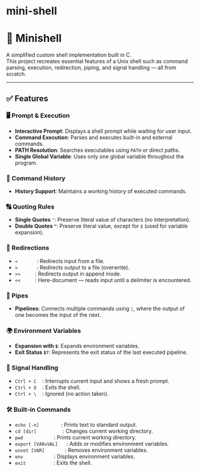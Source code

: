 # mini-shell

# 🐚 Minishell

A simplified custom shell implementation built in C.  
This project recreates essential features of a Unix shell such as command parsing, execution, redirection, piping, and signal handling — all from scratch.

---

## ✅ Features

### 🖥️ Prompt & Execution
- **Interactive Prompt**: Displays a shell prompt while waiting for user input.
- **Command Execution**: Parses and executes built-in and external commands.
- **PATH Resolution**: Searches executables using `PATH` or direct paths.
- **Single Global Variable**: Uses only one global variable throughout the program.

### 📝 Command History
- **History Support**: Maintains a working history of executed commands.

### 🔠 Quoting Rules
- **Single Quotes `'`**: Preserve literal value of characters (no interpretation).
- **Double Quotes `"`**: Preserve literal value, except for `$` (used for variable expansion).

### 🔁 Redirections
- `<`&nbsp;&nbsp;&nbsp;&nbsp;&nbsp;&nbsp;&nbsp;&nbsp;&nbsp;&nbsp;&nbsp;&nbsp;&nbsp;: Redirects input from a file.  
- `>`&nbsp;&nbsp;&nbsp;&nbsp;&nbsp;&nbsp;&nbsp;&nbsp;&nbsp;&nbsp;&nbsp;&nbsp;&nbsp;: Redirects output to a file (overwrite).  
- `>>`&nbsp;&nbsp;&nbsp;&nbsp;&nbsp;&nbsp;&nbsp;&nbsp;&nbsp;&nbsp;: Redirects output in append mode.  
- `<<`&nbsp;&nbsp;&nbsp;&nbsp;&nbsp;&nbsp;&nbsp;&nbsp;&nbsp;&nbsp;: Here-document — reads input until a delimiter is encountered.

### 🔗 Pipes
- **Pipelines**: Connects multiple commands using `|`, where the output of one becomes the input of the next.

### 🌍 Environment Variables
- **Expansion with `$`**: Expands environment variables.
- **Exit Status `$?`**: Represents the exit status of the last executed pipeline.

### 🚦 Signal Handling
- `Ctrl + C`&nbsp;&nbsp;&nbsp;&nbsp;: Interrupts current input and shows a fresh prompt.  
- `Ctrl + D`&nbsp;&nbsp;&nbsp;&nbsp;: Exits the shell.  
- `Ctrl + \`&nbsp;&nbsp;&nbsp;&nbsp;: Ignored (no action taken).

### 🛠 Built-in Commands
- `echo [-n]`&nbsp;&nbsp;&nbsp;&nbsp;&nbsp;&nbsp;&nbsp;&nbsp;&nbsp;&nbsp;&nbsp;&nbsp;&nbsp;&nbsp;&nbsp;: Prints text to standard output.  
- `cd [dir]`&nbsp;&nbsp;&nbsp;&nbsp;&nbsp;&nbsp;&nbsp;&nbsp;&nbsp;&nbsp;&nbsp;&nbsp;&nbsp;&nbsp;&nbsp;&nbsp;&nbsp;&nbsp;: Changes current working directory.  
- `pwd`&nbsp;&nbsp;&nbsp;&nbsp;&nbsp;&nbsp;&nbsp;&nbsp;&nbsp;&nbsp;&nbsp;&nbsp;&nbsp;&nbsp;&nbsp;&nbsp;&nbsp;&nbsp;&nbsp;&nbsp;&nbsp;: Prints current working directory.  
- `export [VAR=VAL]`&nbsp;&nbsp;&nbsp;&nbsp;&nbsp;&nbsp;: Adds or modifies environment variables.  
- `unset [VAR]`&nbsp;&nbsp;&nbsp;&nbsp;&nbsp;&nbsp;&nbsp;&nbsp;&nbsp;&nbsp;&nbsp;&nbsp;&nbsp;&nbsp;: Removes environment variables.  
- `env`&nbsp;&nbsp;&nbsp;&nbsp;&nbsp;&nbsp;&nbsp;&nbsp;&nbsp;&nbsp;&nbsp;&nbsp;&nbsp;&nbsp;&nbsp;&nbsp;&nbsp;&nbsp;&nbsp;&nbsp;&nbsp;: Displays environment variables.  
- `exit`&nbsp;&nbsp;&nbsp;&nbsp;&nbsp;&nbsp;&nbsp;&nbsp;&nbsp;&nbsp;&nbsp;&nbsp;&nbsp;&nbsp;&nbsp;&nbsp;&nbsp;&nbsp;&nbsp;: Exits the shell.





